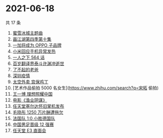 # 2021-06-18

共 17 条

<!-- BEGIN -->
<!-- 最后更新时间 Fri Jun 18 2021 23:05:57 GMT+0800 (China Standard Time) -->

1. [蜜雪冰城主题曲](https://www.zhihu.com/search?q=蜜雪冰城)
2. [画江湖第四季第十集](https://www.zhihu.com/search?q=画江湖之不良人第四季)
3. [一加将成为 OPPO 子品牌](https://www.zhihu.com/search?q=一加)
4. [小米回应手机异常发热](https://www.zhihu.com/search?q=小米)
5. [一人之下 564 话](https://www.zhihu.com/search?q=一人之下)
6. [百岁翻译界泰斗许渊冲逝世](https://www.zhihu.com/search?q=许渊冲)
7. [了不起的老爸](https://www.zhihu.com/search?q=了不起的老爸)
8. [深圳疫情](https://www.zhihu.com/search?q=深圳疫情)
9. [太空外卖 宫保鸡丁](https://www.zhihu.com/search?q=太空外卖)
10. [艺术作品偷拍 5000 名女生](https://www.zhihu.com/search?q=宋拓 偷拍)
11. [王一博 理想照耀中国](https://www.zhihu.com/search?q=理想照耀中国)
12. [电影《渔业阴谋》](https://www.zhihu.com/search?q=渔业阴谋)
13. [任天堂塞尔达怀旧掌机发布](https://www.zhihu.com/search?q=塞尔达)
14. [毛晓彤 1250 万片酬遭拖欠](https://www.zhihu.com/search?q=毛晓彤)
15. [法国队 1:0 小胜德国队](https://www.zhihu.com/search?q=德法大战)
16. [中国男足晋级 12 强赛](https://www.zhihu.com/search?q=中国男足)
17. [任天堂 E3 直面会](https://www.zhihu.com/search?q=E3)

<!-- END -->
